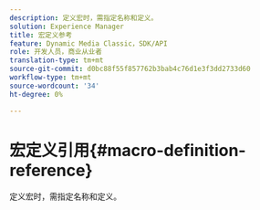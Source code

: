```yaml
---
description: 定义宏时，需指定名称和定义。
solution: Experience Manager
title: 宏定义参考
feature: Dynamic Media Classic，SDK/API
role: 开发人员，商业从业者
translation-type: tm+mt
source-git-commit: d0bc88f55f857762b3bab4c76d1e3f3dd2733d60
workflow-type: tm+mt
source-wordcount: '34'
ht-degree: 0%

---
```



# 宏定义引用{#macro-definition-reference}

定义宏时，需指定名称和定义。

